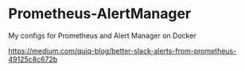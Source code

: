 # Prometheus-AlertManager
My configs for Prometheus and Alert Manager on Docker

https://medium.com/quiq-blog/better-slack-alerts-from-prometheus-49125c8c672b
